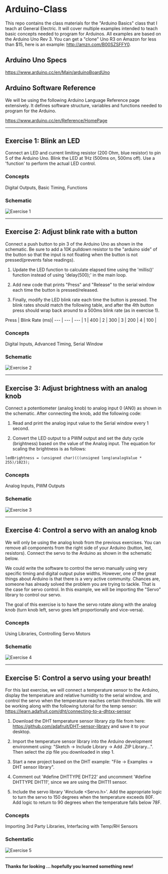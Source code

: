 # Arduino-Class
This repo contains the class materials for the "Arduino Basics" class that I teach at General Electric. It will cover multiple examples intended to teach basic concepts needed to program for Arduinos. All examples are based on the Arduino Uno Rev 3. You can get a "clone" Uno R3 on Amazon for less than $15, here is an example: http://amzn.com/B00SZSFFY0.

## Arduino Uno Specs
https://www.arduino.cc/en/Main/arduinoBoardUno

## Arduino Software Reference 
We will be using the following Arduino Language Reference page extensively. It defines software structure, variables and functions needed to program for the Arduino.

https://www.arduino.cc/en/Reference/HomePage

<hr>

## Exercise 1: Blink an LED
Connect an LED and current limiting resistor (200 Ohm, blue resistor) to pin 5 of the Arduino Uno. Blink the LED at 1Hz (500ms on, 500ms off). Use a 'function' to perform the actual LED control.

### Concepts
Digital Outputs, Basic Timing, Functions

### Schematic
![Exercise 1](/schematics/exercise_1.png)

<hr>

## Exercise 2: Adjust blink rate with a button
Connect a push button to pin 3 of the Arduino Uno as shown in the schematic. Be sure to add a 10K pulldown resistor to the "arduino side" of the button so that the input is not floating when the button is not pressed(prevents false readings). 

1. Update the LED function to calculate elapsed time using the 'millis()' function instead of using 'delay(500);' in the main loop.

2. Add new code that prints "Press" and "Release" to the serial window each time the button is pressed/released.

3. Finally, modify the LED blink rate each time the button is pressed. The blink rates should match the following table, and after the 4th button press should wrap back around to a 500ms blink rate (as in exercise 1).

Press | Blink Rate (ms)|
--- | --- | --- |
1 | 400 |
2 | 300 |
3 | 200 |
4 | 100 |

### Concepts
Digital Inputs, Advanced Timing, Serial Window

### Schematic
![Exercise 2](/schematics/exercise_2.png)

<hr>

## Exercise 3: Adjust brightness with an analog knob
Connect a potentiometer (analog knob) to analog input 0 (AN0) as shown in the schematic. After connecting the knob, add the following code:

1. Read and print the analog input value to the Serial window every 1 second.

2. Convert the LED output to a PWM output and set the duty cycle (brightness) based on the value of the Analog input. The equation for scaling the brightness is as follows:

`ledBrightness = (unsigned char)(((unsigned long)analogValue * 255)/1023);`

### Concepts
Analog Inputs, PWM Outputs

### Schematic
![Exercise 3](/schematics/exercise_3.png)

<hr>

## Exercise 4: Control a servo with an analog knob
We will only be using the analog knob from the previous exercises. You can remove all components from the right side of your Arduino (button, led, resistors). Connect the servo to the Arduino as shown in the schematic below.

We could write the software to control the servo manually using very specific timing and digital output pulse widths. However, one of the great things about Arduino is that there is a very active community. Chances are, someone has already solved the problem you are trying to tackle. That is the case for servo control. In this example, we will be importing the "Servo" library to control our servo.

The goal of this exercise is to have the servo rotate along with the analog knob (turn knob left, servo goes left proportionally and vice-versa).

### Concepts
Using Libraries, Controlling Servo Motors

### Schematic
![Exercise 4](/schematics/exercise_4.png)

<hr>

## Exercise 5: Control a servo using your breath!
For this last exercise, we will connect a temperature sensor to the Arduino, display the temperature and relative humidity to the serial window, and control the servo when the temperature reaches certain thresholds. We will be working along with the following tutorial for the temp sensor: https://learn.adafruit.com/dht/connecting-to-a-dhtxx-sensor

1. Download the DHT temperature sensor library zip file from here: https://github.com/adafruit/DHT-sensor-library and save it to your desktop.

2. Import the temperature sensor library into the Arduino development environment using: "Sketch -> Include Library -> Add .ZIP Library...". Then select the zip file you downloaded in step 1.

3. Start a new project based on the DHT example: "File -> Examples -> DHT sensor library". 

4. Comment out '#define DHTTYPE DHT22' and uncomment '#define DHTTYPE DHT11', since we are using the DHT11 sensor.

5. Include the servo library '#include <Servo.h>'. Add the appropriate logic to turn the servo to 150 degrees when the temperature exceeds 80F. Add logic to return to 90 degrees when the temperature falls below 78F.

### Concepts
Importing 3rd Party Libraries, Interfacing with Temp/RH Sensors

### Schemtatic
![Exercise 5](/schematics/exercise_5.png)

<hr>

#### Thanks for looking ... hopefully you learned something new!

